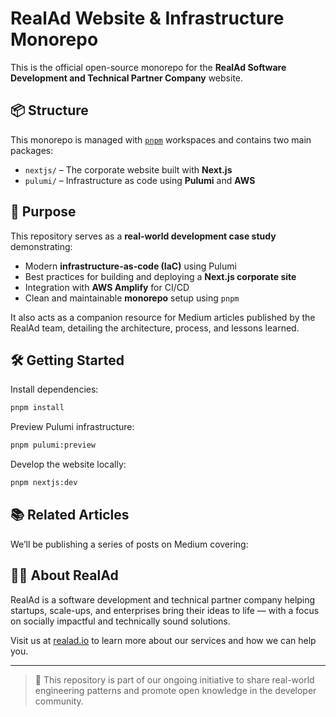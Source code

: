 # RealAd Website & Infrastructure Monorepo

This is the official open-source monorepo for the **RealAd Software Development and Technical Partner Company** website.

## 📦 Structure

This monorepo is managed with [`pnpm`](https://pnpm.io) workspaces and contains two main packages:

- `nextjs/` – The corporate website built with **Next.js**
- `pulumi/` – Infrastructure as code using **Pulumi** and **AWS**

## 🎯 Purpose

This repository serves as a **real-world development case study** demonstrating:

- Modern **infrastructure-as-code (IaC)** using Pulumi
- Best practices for building and deploying a **Next.js corporate site**
- Integration with **AWS Amplify** for CI/CD
- Clean and maintainable **monorepo** setup using `pnpm`

It also acts as a companion resource for Medium articles published by the RealAd team, detailing the architecture, process, and lessons learned.

## 🛠️ Getting Started

Install dependencies:

```bash
pnpm install
```

Preview Pulumi infrastructure:

```bash
pnpm pulumi:preview
```

Develop the website locally:

```bash
pnpm nextjs:dev
```

## 📚 Related Articles

We’ll be publishing a series of posts on Medium covering:

<!-- BLOG-POST-LIST:START -->
<!-- BLOG-POST-LIST:END -->

## 🧑‍💻 About RealAd

RealAd is a software development and technical partner company helping startups, scale-ups, and enterprises bring their ideas to life — with a focus on socially impactful and technically sound solutions.

Visit us at [realad.io](https://realad.io) to learn more about our services and how we can help you.

---

> 📝 This repository is part of our ongoing initiative to share real-world engineering patterns and promote open knowledge in the developer community.
